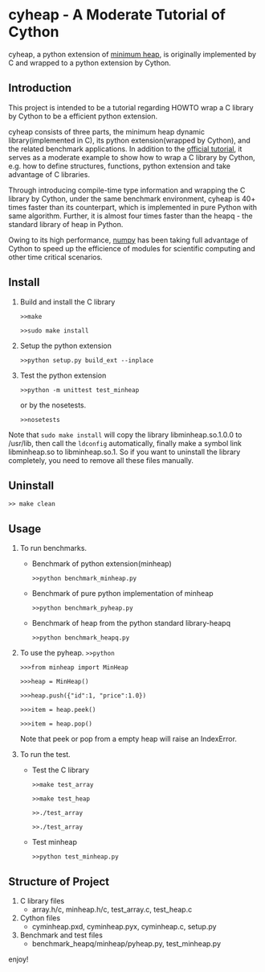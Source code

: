 cyheap - A Moderate Tutorial of Cython
===============================================================
cyheap, a python extension of [minimum heap](http://en.wikipedia.org/wiki/Binary_heap), is originally implemented by C and wrapped to a python extension by Cython.

Introduction
---------------------------------------------------------------

This project is intended to be a tutorial regarding HOWTO wrap a C library by Cython to be a efficient python extension.
    
cyheap consists of three parts, the minimum heap dynamic library(implemented in C), its python extension(wrapped by Cython), and the related benchmark applications. In addition to the [official tutorial](http://docs.cython.org/src/userguide/tutorial.html), it serves as a moderate example to show how to wrap a C library by Cython, e.g. how to define structures, functions, python extension and take advantage of C libraries.
    
Through introducing compile-time type information and wrapping the C library by
Cython, under the same benchmark environment, cyheap is 40+ times faster than
its counterpart, which is implemented in pure Python with same algorithm.
Further, it is almost four times faster than the heapq - the standard library of heap in Python.
    
Owing to its high performance, [numpy](http://numpy.scipy.org/) has been taking full advantage of Cython to speed up the efficience of modules for scientific computing and other time critical scenarios.
    
Install
---------------------------------------------------------------
1. Build and install the C library
    
    `>>make`
    
    `>>sudo make install`

2. Setup the python extension
    
    `>>python setup.py build_ext --inplace`
    
3. Test the python extension
    
    `>>python -m unittest test_minheap`
    
    or by the nosetests.
    
    `>>nosetests`
    
Note that `sudo make install` will copy the library libminheap.so.1.0.0 to /usr/lib, then call the `ldconfig` automatically, finally make a symbol link libminheap.so to libminheap.so.1. So if you want to uninstall the library completely, you need to remove all these files manually.
    
Uninstall
---------------------------------------------------------------
`>> make clean`
    
Usage
---------------------------------------------------------------
1. To run benchmarks.
    * Benchmark of python extension(minheap)
    
      `>>python benchmark_minheap.py`      
    * Benchmark of pure python implementation of minheap

      `>>python benchmark_pyheap.py`
    * Benchmark of heap from the python standard library-heapq
      
      `>>python benchmark_heapq.py` 
2. To use the pyheap.
    `>>python`
    
    `>>>from minheap import MinHeap`
    
    `>>>heap = MinHeap()`
    
    `>>>heap.push({"id":1, "price":1.0})`

    `>>>item = heap.peek()`
    
    `>>>item = heap.pop()`
    
    Note that peek or pop from a empty heap will raise an IndexError.
    
3. To run the test. 
    * Test the C library
    
      `>>make test_array`
      
      `>>make test_heap`
      
      `>>./test_array`
      
      `>>./test_array`
    * Test minheap

      `>>python test_minheap.py`
      
Structure of Project
---------------------------------------------------------------
1. C library files
    * array.h/c, minheap.h/c, test_array.c, test_heap.c
2. Cython files
    * cyminheap.pxd, cyminheap.pyx, cyminheap.c, setup.py
3. Benchmark and test files
    * benchmark_heapq/minheap/pyheap.py, test_minheap.py

enjoy!
